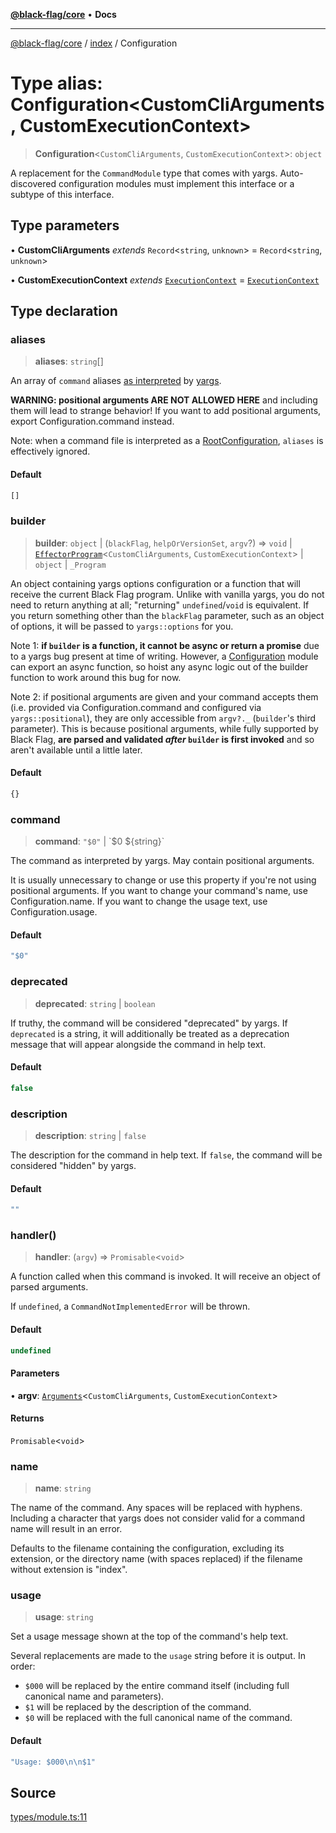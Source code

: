 [**@black-flag/core**](../../README.md) • **Docs**

***

[@black-flag/core](../../README.md) / [index](../README.md) / Configuration

# Type alias: Configuration\<CustomCliArguments, CustomExecutionContext\>

> **Configuration**\<`CustomCliArguments`, `CustomExecutionContext`\>: `object`

A replacement for the `CommandModule` type that comes with yargs.
Auto-discovered configuration modules must implement this interface or a
subtype of this interface.

## Type parameters

• **CustomCliArguments** *extends* `Record`\<`string`, `unknown`\> = `Record`\<`string`, `unknown`\>

• **CustomExecutionContext** *extends* [`ExecutionContext`](../../util/type-aliases/ExecutionContext.md) = [`ExecutionContext`](../../util/type-aliases/ExecutionContext.md)

## Type declaration

### aliases

> **aliases**: `string`[]

An array of `command` aliases [as
interpreted](https://github.com/yargs/yargs/pull/647) by
[yargs](https://github.com/yargs/yargs/blob/main/docs/advanced.md#command-aliases).

**WARNING: positional arguments ARE NOT ALLOWED HERE** and including them
will lead to strange behavior! If you want to add positional arguments,
export Configuration.command instead.

Note: when a command file is interpreted as a [RootConfiguration](RootConfiguration.md),
`aliases` is effectively ignored.

#### Default

```ts
[]
```

### builder

> **builder**: `object` \| (`blackFlag`, `helpOrVersionSet`, `argv`?) => `void` \| [`EffectorProgram`](../../util/type-aliases/EffectorProgram.md)\<`CustomCliArguments`, `CustomExecutionContext`\> \| `object` \| `_Program`

An object containing yargs options configuration or a function that will
receive the current Black Flag program. Unlike with vanilla yargs, you do
not need to return anything at all; "returning" `undefined`/`void` is
equivalent. If you return something other than the `blackFlag` parameter,
such as an object of options, it will be passed to `yargs::options` for
you.

Note 1: **if `builder` is a function, it cannot be async or return a
promise** due to a yargs bug present at time of writing. However, a
[Configuration](Configuration.md) module can export an async function, so hoist any
async logic out of the builder function to work around this bug for now.

Note 2: if positional arguments are given and your command accepts them
(i.e. provided via Configuration.command and configured via
`yargs::positional`), they are only accessible from `argv?._` (`builder`'s
third parameter). This is because positional arguments, while fully
supported by Black Flag, **are parsed and validated _after_ `builder` is
first invoked** and so aren't available until a little later.

#### Default

```ts
{}
```

### command

> **command**: `"$0"` \| \`$0 $\{string\}\`

The command as interpreted by yargs. May contain positional arguments.

It is usually unnecessary to change or use this property if you're not
using positional arguments. If you want to change your command's name, use
Configuration.name. If you want to change the usage text, use
Configuration.usage.

#### Default

```ts
"$0"
```

### deprecated

> **deprecated**: `string` \| `boolean`

If truthy, the command will be considered "deprecated" by yargs. If
`deprecated` is a string, it will additionally be treated as a deprecation
message that will appear alongside the command in help text.

#### Default

```ts
false
```

### description

> **description**: `string` \| `false`

The description for the command in help text. If `false`, the command will
be considered "hidden" by yargs.

#### Default

```ts
""
```

### handler()

> **handler**: (`argv`) => `Promisable`\<`void`\>

A function called when this command is invoked. It will receive an object
of parsed arguments.

If `undefined`, a `CommandNotImplementedError` will be thrown.

#### Default

```ts
undefined
```

#### Parameters

• **argv**: [`Arguments`](Arguments.md)\<`CustomCliArguments`, `CustomExecutionContext`\>

#### Returns

`Promisable`\<`void`\>

### name

> **name**: `string`

The name of the command. Any spaces will be replaced with hyphens.
Including a character that yargs does not consider valid for a
command name will result in an error.

Defaults to the filename containing the configuration, excluding its
extension, or the directory name (with spaces replaced) if the
filename without extension is "index".

### usage

> **usage**: `string`

Set a usage message shown at the top of the command's help text.

Several replacements are made to the `usage` string before it is output. In
order:

- `$000` will be replaced by the entire command itself (including full
  canonical name and parameters).
- `$1` will be replaced by the description of the command.
- `$0` will be replaced with the full canonical name of the command.

#### Default

```ts
"Usage: $000\n\n$1"
```

## Source

[types/module.ts:11](https://github.com/Xunnamius/black-flag/blob/078357b0a89baf1ca6264881df1614997567a0db/types/module.ts#L11)
